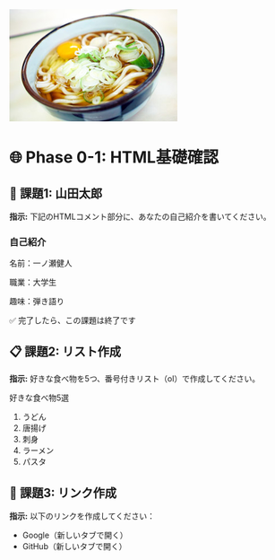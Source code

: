 <!DOCTYPE html>
<html lang="ja">
<head>
    <meta charset="UTF-8">
    <meta name="viewport" content="width=device-width, initial-scale=1.0">
    <title>Phase 0-1: HTML基礎確認</title>
</head>
<body>
    <img src="image.png" width="300" alt="うどん画像"></>
    <h1>🌐 Phase 0-1: HTML基礎確認</h1>
    <div>
        <h2>📝 課題1: 山田太郎</h2>
        <p><strong>指示:</strong> 下記のHTMLコメント部分に、あなたの自己紹介を書いてください。</p>
        <h3>自己紹介</h3>
        <p>名前：一ノ瀬健人</p>
        <p>職業：大学生</p>
        <p>趣味：弾き語り</p>
        <p>✅ 完了したら、この課題は終了です</p>
    </div>
    <div>
        <h2>📋 課題2: リスト作成</h2>
        <p><strong>指示:</strong> 好きな食べ物を5つ、番号付きリスト（ol）で作成してください。</p>
        <p>好きな食べ物5選</p>
        <ol>
            <li>うどん</li>
            <li>唐揚げ</li>
            <li>刺身</li>
            <li>ラーメン</li>
            <li>パスタ</li>
        </ol>
    </div>
    <div>
        <h2>🔗 課題3: リンク作成</h2>
        <p><strong>指示:</strong> 以下のリンクを作成してください：</p>
        <ul>
            <li>Google（新しいタブで開く）</li>
            <li>GitHub（新しいタブで開く）</li>
        </ul>
      <!-- ここにリンクを作成してください -->
    </div>
</body>
</html>
